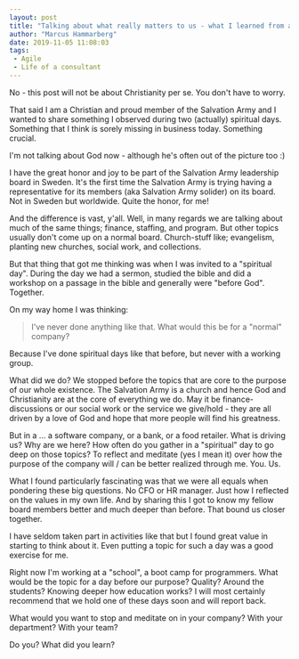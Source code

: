 ```yaml
---
layout: post
title: "Talking about what really matters to us - what I learned from a spiritual day"
author: "Marcus Hammarberg"
date: 2019-11-05 11:08:03
tags:
 - Agile
 - Life of a consultant
---
```


No - this post will not be about Christianity per se. You don't have to worry.

That said I am a Christian and proud member of the Salvation Army and I wanted to share something I observed during two (actually) spiritual days. Something that I think is sorely missing in business today. Something crucial.

I'm not talking about God now - although he's often out of the picture too :)

<!-- excerpt-end -->

I have the great honor and joy to be part of the Salvation Army leadership board in Sweden. It's the first time the Salvation Army is trying having a representative for its members (aka Salvation Army solider) on its board. Not in Sweden but worldwide. Quite the honor, for me!

And the difference is vast, y'all. Well, in many regards we are talking about much of the same things; finance, staffing, and program. But other topics usually don't come up on a normal board. Church-stuff like; evangelism, planting new churches, social work, and collections.

But that thing that got me thinking was when I was invited to a "spiritual day". During the day we had a sermon, studied the bible and did a workshop on a passage in the bible and generally were "before God". Together.

On my way home I was thinking:

> I've never done anything like that. What would this be for a "normal" company?

Because I've done spiritual days like that before, but never with a working group.



What did we do? We stopped before the topics that are core to the purpose of our whole existence. The Salvation Army is a church and hence God and Christianity are at the core of everything we do. May it be finance-discussions or our social work or the service we give/hold - they are all driven by a love of God and hope that more people will find his greatness.



But in a ... a software company, or a bank, or a food retailer. What is driving us? Why are we here? How often do you gather in a "spiritual" day to go deep on those topics? To reflect and meditate (yes I mean it) over how the purpose of the company will / can be better realized through me. You. Us.

What I found particularly fascinating was that we were all equals when pondering these big questions. No CFO or HR manager. Just how I reflected on the values in my own life. And by sharing this I got to know my fellow board members better and much deeper than before. That bound us closer together.

I have seldom taken part in activities like that but I found great value in starting to think about it. Even putting a topic for such a day was a good exercise for me.

Right now I'm working at a "school", a boot camp for programmers. What would be the topic for a day before our purpose? Quality? Around the students? Knowing deeper how education works? I will most certainly recommend that we hold one of these days soon and will report back.



What would you want to stop and meditate on in your company? With your department? With your team?

Do you? What did you learn?